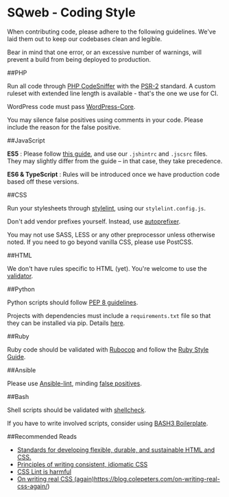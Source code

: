 SQweb - Coding Style
===

When contributing code, please adhere to the following guidelines. We've laid them out to keep our codebases clean and legible.

Bear in mind that one error, or an excessive number of warnings, will prevent a build from being deployed to production.

##PHP

Run all code through [PHP CodeSniffer](https://github.com/squizlabs/PHP_CodeSniffer) with the [PSR-2](http://www.php-fig.org/psr/psr-2/) standard. A custom ruleset with extended line length is available - that's the one we use for CI.

WordPress code must pass [WordPress-Core](https://github.com/WordPress-Coding-Standards/WordPress-Coding-Standards).

You may silence false positives using comments in your code. Please include the reason for the false positive.

##JavaScript

**ES5** : Please follow [this guide](https://github.com/airbnb/javascript/tree/master/es5), and use our `.jshintrc` and `.jscsrc` files. They may slightly differ from the guide – in that case, they take precedence.

**ES6 & TypeScript** : Rules will be introduced once we have production code based off these versions.

##CSS

Run your stylesheets through [stylelint](https://github.com/stylelint/stylelint), using our `stylelint.config.js`.

Don't add vendor prefixes yourself. Instead, use [autoprefixer](https://github.com/postcss/autoprefixer).

You may not use SASS, LESS or any other preprocessor unless otherwise noted. If you need to go beyond vanilla CSS, please use PostCSS.

##HTML

We don't have rules specific to HTML (yet). You're welcome to use the [validator](https://validator.w3.org).

##Python

Python scripts should follow [PEP 8 guidelines](https://www.python.org/dev/peps/pep-0008/).

Projects with dependencies must include a `requirements.txt` file so that they can be installed via pip. Details [here](https://devcenter.heroku.com/articles/python-pip).

##Ruby

Ruby code should be validated with [Rubocop](https://github.com/bbatsov/rubocop) and follow the [Ruby Style Guide](https://github.com/bbatsov/ruby-style-guide).

##Ansible

Please use [Ansible-lint](https://github.com/willthames/ansible-lint), minding [false positives](https://github.com/willthames/ansible-lint#false-positives).

##Bash

Shell scripts should be validated with [shellcheck](https://github.com/koalaman/shellcheck).

If you have to write involved scripts, consider using [BASH3 Boilerplate](https://github.com/kvz/bash3boilerplate/).

##Recommended Reads

- [Standards for developing flexible, durable, and sustainable HTML and CSS.](http://codeguide.co)
- [Principles of writing consistent, idiomatic CSS](https://github.com/necolas/idiomatic-css)
- [CSS Lint is harmful](https://2002-2012.mattwilcox.net/archive/entry/id/1054/)
- [On writing real CSS (again)]()https://blog.colepeters.com/on-writing-real-css-again/)
